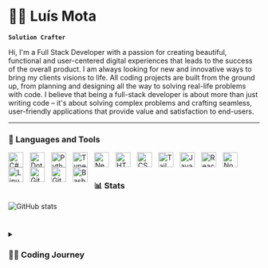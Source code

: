 # 🏄‍♂️ Luís Mota

**`Solution Crafter`**

Hi, I'm a Full Stack Developer with a passion for creating beautiful, functional and user-centered digital experiences that leads to the success of the overall product. I am always looking for new and innovative ways to bring my clients visions to life. All coding projects are built from the ground up, from planning and designing all the way to solving real-life problems with code. I believe that being a full-stack developer is about more than just writing code – it's about solving complex problems and crafting seamless, user-friendly applications that provide value and satisfaction to end-users.

---

### 🧰 Languages and Tools

<img align="left" alt="C#" width="30px" style="padding-right:10px;" src="https://cdn.jsdelivr.net/gh/devicons/devicon/icons/csharp/csharp-line.svg" />
<img align="left" alt="DotNetCore" width="30px" style="padding-right:10px;" src="https://cdn.jsdelivr.net/gh/devicons/devicon/icons/dotnetcore/dotnetcore-original.svg"/>
<img align="left" alt="Python" width="30px" style="padding-right:10px;" src="https://cdn.jsdelivr.net/gh/devicons/devicon/icons/python/python-plain.svg" />
<img align="left" alt="TypeScript" width="30px" style="padding-right:10px;" src="https://cdn.jsdelivr.net/gh/devicons/devicon/icons/typescript/typescript-plain.svg" />
<img align="left" alt="NextJs" width="30px" style="padding-right:10px;" src="https://cdn.jsdelivr.net/gh/devicons/devicon/icons/nextjs/nextjs-original.svg" />
<img align="left" alt="HTML" width="30px" style="padding-right:10px;" src="https://cdn.jsdelivr.net/gh/devicons/devicon/icons/html5/html5-plain.svg" />
<img align="left" alt="CSS" width="30px" style="padding-right:10px;" src="https://cdn.jsdelivr.net/gh/devicons/devicon/icons/css3/css3-plain.svg" />
<img align="left" alt="Tailwind" width="30px" style="padding-right:10px;" src="https://cdn.jsdelivr.net/gh/devicons/devicon/icons/tailwindcss/tailwindcss-original.svg" />
<img align="left" alt="JavaScript" width="30px" style="padding-right:10px;" src="https://cdn.jsdelivr.net/gh/devicons/devicon/icons/javascript/javascript-plain.svg" />
<img align="left" alt="React" width="30px" style="padding-right:10px;" src="https://cdn.jsdelivr.net/gh/devicons/devicon/icons/react/react-original.svg" />
<img align="left" alt="NodeJS" width="30px" style="padding-right:10px;" src="https://cdn.jsdelivr.net/gh/devicons/devicon/icons/nodejs/nodejs-original.svg" />
<img align="left" alt="Linux" width="30px" style="padding-right:10px;" src="https://cdn.jsdelivr.net/gh/devicons/devicon/icons/linux/linux-original.svg" />
<img align="left" alt="Git" width="30px" style="padding-right:10px;" src="https://cdn.jsdelivr.net/gh/devicons/devicon/icons/git/git-original.svg" />
<img align="left" alt="GitHub" width="30px" style="padding-right:10px;" src="https://cdn.jsdelivr.net/gh/devicons/devicon/icons/github/github-original.svg" />
<img align="left" alt="Bash" width="30px" style="padding-right:10px;" src="https://cdn.jsdelivr.net/gh/devicons/devicon/icons/bash/bash-original.svg" />
<br />

#

### 📊 Stats

![GitHub stats](https://github-readme-stats.vercel.app/api?username=LuisMota1999&show_icons=true&theme=gruvbox)

#

<details>
 <summary><h3>👨‍💻 Coding Journey</h3></summary>
I started my coding journey as a naive computer science student with a passion to learn everything I could about this programming world. In 2018, I embarked on a journey that would forever change my life. I entered college with a burning passion for computers and everything involving technology. I was always fascinated by the idea of creating innovative solutions that could solve problems efficiently. During my college years, I dove deeply into the world of programming. Every line of code I wrote, every problem I solved, fueled my passion. I learned not just the language of computers, but also the art of thinking logically and solving problems efficiently.
<br/>
In 2021, I completed my undergraduate degree. It was a moment of pride and accomplishment, but also the beginning of a new chapter. I entered the job market, ready to apply everything I had learned. It was challenging and sometimes overwhelming, but each challenge only reinforced my passion for programming. In the same year, I decided to take my education a step further. I enrolled in a master's program in computer engineering, specializing in mobile computing. I was eager to explore this emerging and exciting field.
<br/>
Today, I look back at my journey and feel immense gratitude. Programming is not just a skill, it's a passion, a vocation. I'm excited to see where this journey will take me next.
 

